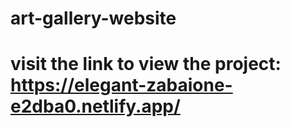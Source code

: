 # art-gallery-website
# visit the link to view the project:  https://elegant-zabaione-e2dba0.netlify.app/
